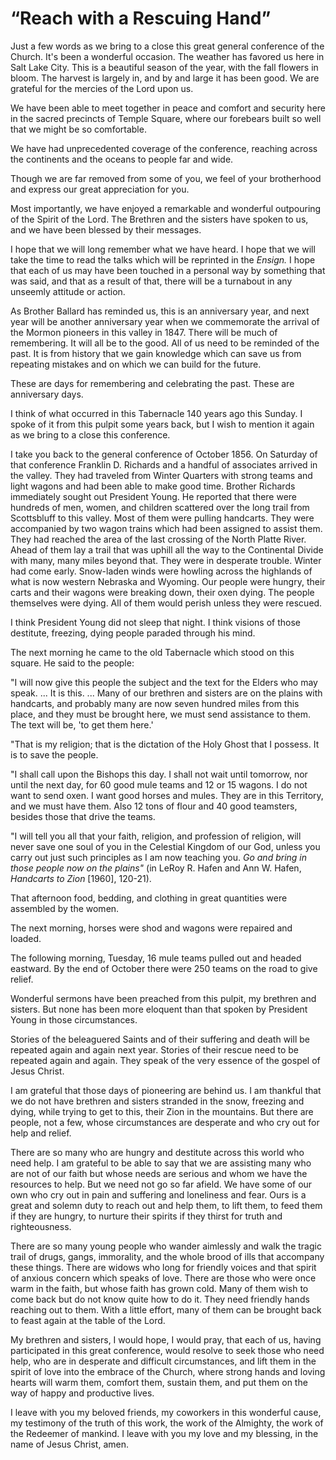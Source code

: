 # “Reach with a Rescuing Hand”

Just a few words as we bring to a close this great general conference of the
Church. It's been a wonderful occasion. The weather has favored us here in
Salt Lake City. This is a beautiful season of the year, with the fall flowers
in bloom. The harvest is largely in, and by and large it has been good. We are
grateful for the mercies of the Lord upon us.

We have been able to meet together in peace and comfort and security here in
the sacred precincts of Temple Square, where our forebears built so well that
we might be so comfortable.

We have had unprecedented coverage of the conference, reaching across the
continents and the oceans to people far and wide.

Though we are far removed from some of you, we feel of your brotherhood and
express our great appreciation for you.

Most importantly, we have enjoyed a remarkable and wonderful outpouring of the
Spirit of the Lord. The Brethren and the sisters have spoken to us, and we
have been blessed by their messages.

I hope that we will long remember what we have heard. I hope that we will take
the time to read the talks which will be reprinted in the _Ensign._ I hope
that each of us may have been touched in a personal way by something that was
said, and that as a result of that, there will be a turnabout in any unseemly
attitude or action.

As Brother Ballard has reminded us, this is an anniversary year, and next year
will be another anniversary year when we commemorate the arrival of the Mormon
pioneers in this valley in 1847. There will be much of remembering. It will
all be to the good. All of us need to be reminded of the past. It is from
history that we gain knowledge which can save us from repeating mistakes and
on which we can build for the future.

These are days for remembering and celebrating the past. These are anniversary
days.

I think of what occurred in this Tabernacle 140 years ago this Sunday. I spoke
of it from this pulpit some years back, but I wish to mention it again as we
bring to a close this conference.

I take you back to the general conference of October 1856. On Saturday of that
conference Franklin D. Richards and a handful of associates arrived in the
valley. They had traveled from Winter Quarters with strong teams and light
wagons and had been able to make good time. Brother Richards immediately
sought out President Young. He reported that there were hundreds of men,
women, and children scattered over the long trail from Scottsbluff to this
valley. Most of them were pulling handcarts. They were accompanied by two
wagon trains which had been assigned to assist them. They had reached the area
of the last crossing of the North Platte River. Ahead of them lay a trail that
was uphill all the way to the Continental Divide with many, many miles beyond
that. They were in desperate trouble. Winter had come early. Snow-laden winds
were howling across the highlands of what is now western Nebraska and Wyoming.
Our people were hungry, their carts and their wagons were breaking down, their
oxen dying. The people themselves were dying. All of them would perish unless
they were rescued.

I think President Young did not sleep that night. I think visions of those
destitute, freezing, dying people paraded through his mind.

The next morning he came to the old Tabernacle which stood on this square. He
said to the people:

"I will now give this people the subject and the text for the Elders who may
speak. ... It is this. ... Many of our brethren and sisters are on the plains with
handcarts, and probably many are now seven hundred miles from this place, and
they must be brought here, we must send assistance to them. The text will be,
'to get them here.'

"That is my religion; that is the dictation of the Holy Ghost that I possess.
It is to save the people.

"I shall call upon the Bishops this day. I shall not wait until tomorrow, nor
until the next day, for 60 good mule teams and 12 or 15 wagons. I do not want
to send oxen. I want good horses and mules. They are in this Territory, and we
must have them. Also 12 tons of flour and 40 good teamsters, besides those
that drive the teams.

"I will tell you all that your faith, religion, and profession of religion,
will never save one soul of you in the Celestial Kingdom of our God, unless
you carry out just such principles as I am now teaching you. _Go and bring in
those people now on the plains"_ (in LeRoy R. Hafen and Ann W. Hafen,
_Handcarts to Zion_ [1960], 120-21).

That afternoon food, bedding, and clothing in great quantities were assembled
by the women.

The next morning, horses were shod and wagons were repaired and loaded.

The following morning, Tuesday, 16 mule teams pulled out and headed eastward.
By the end of October there were 250 teams on the road to give relief.

Wonderful sermons have been preached from this pulpit, my brethren and
sisters. But none has been more eloquent than that spoken by President Young
in those circumstances.

Stories of the beleaguered Saints and of their suffering and death will be
repeated again and again next year. Stories of their rescue need to be
repeated again and again. They speak of the very essence of the gospel of
Jesus Christ.

I am grateful that those days of pioneering are behind us. I am thankful that
we do not have brethren and sisters stranded in the snow, freezing and dying,
while trying to get to this, their Zion in the mountains. But there are
people, not a few, whose circumstances are desperate and who cry out for help
and relief.

There are so many who are hungry and destitute across this world who need
help. I am grateful to be able to say that we are assisting many who are not
of our faith but whose needs are serious and whom we have the resources to
help. But we need not go so far afield. We have some of our own who cry out in
pain and suffering and loneliness and fear. Ours is a great and solemn duty to
reach out and help them, to lift them, to feed them if they are hungry, to
nurture their spirits if they thirst for truth and righteousness.

There are so many young people who wander aimlessly and walk the tragic trail
of drugs, gangs, immorality, and the whole brood of ills that accompany these
things. There are widows who long for friendly voices and that spirit of
anxious concern which speaks of love. There are those who were once warm in
the faith, but whose faith has grown cold. Many of them wish to come back but
do not know quite how to do it. They need friendly hands reaching out to them.
With a little effort, many of them can be brought back to feast again at the
table of the Lord.

My brethren and sisters, I would hope, I would pray, that each of us, having
participated in this great conference, would resolve to seek those who need
help, who are in desperate and difficult circumstances, and lift them in the
spirit of love into the embrace of the Church, where strong hands and loving
hearts will warm them, comfort them, sustain them, and put them on the way of
happy and productive lives.

I leave with you my beloved friends, my coworkers in this wonderful cause, my
testimony of the truth of this work, the work of the Almighty, the work of the
Redeemer of mankind. I leave with you my love and my blessing, in the name of
Jesus Christ, amen.

